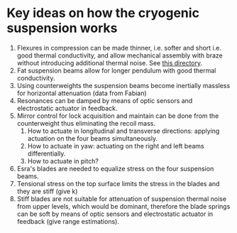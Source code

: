 # Key ideas on how the cryogenic suspension works

1. Flexures in compression can be made thinner, i.e. softer and short i.e. good thermal conductivity, and allow mechanical assembly with braze without introducing additional thermal noise. See [this directory](https://github.com/naibafomsare/Cryogenic-suspension-working-on-compression/tree/main/flexure). 
1. Fat suspension beams allow for longer pendulum with good thermal conductivity.
1. Using counterweights the suspension beams become inertially massless for horizontal attenuation (data from Fabian)
1. Resonances can be damped by means of optic sensors and electrostatic actuator in feedback.
1. Mirror control for lock acquisition and maintain can be done from the counterweight thus eliminating the recoil mass.
   1. How to actuate in longitudinal and transverse directions: applying actuation on the four beams simultaneously.
   2. How to actuate in yaw: actuating on the right and left beams differentially.
   3. How to actuate in pitch?
1. Esra's blades are needed to equalize stress on the four suspension beams.
1. Tensional stress on the top surface limits the stress in the blades and they are stiff (give k)
1. Stiff blades are not suitable for attenuation of suspension thermal noise from upper levels, which would be dominant, therefore	the blade springs can be soft by means of optic sensors and electrostatic actuator in feedback (give range estimations).
